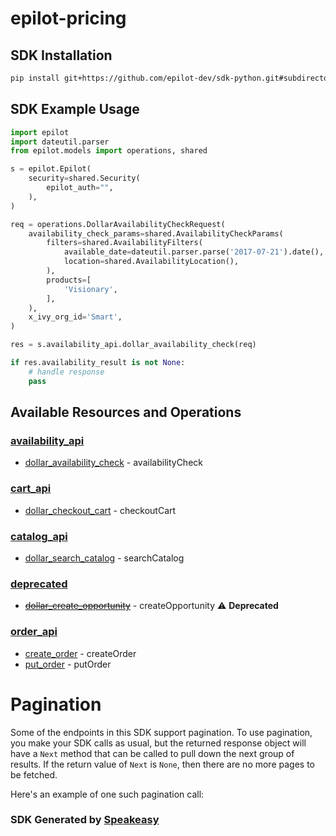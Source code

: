 # epilot-pricing

<!-- Start SDK Installation -->
## SDK Installation

```bash
pip install git+https://github.com/epilot-dev/sdk-python.git#subdirectory=pricing
```
<!-- End SDK Installation -->

## SDK Example Usage
<!-- Start SDK Example Usage -->
```python
import epilot
import dateutil.parser
from epilot.models import operations, shared

s = epilot.Epilot(
    security=shared.Security(
        epilot_auth="",
    ),
)

req = operations.DollarAvailabilityCheckRequest(
    availability_check_params=shared.AvailabilityCheckParams(
        filters=shared.AvailabilityFilters(
            available_date=dateutil.parser.parse('2017-07-21').date(),
            location=shared.AvailabilityLocation(),
        ),
        products=[
            'Visionary',
        ],
    ),
    x_ivy_org_id='Smart',
)

res = s.availability_api.dollar_availability_check(req)

if res.availability_result is not None:
    # handle response
    pass
```
<!-- End SDK Example Usage -->

<!-- Start SDK Available Operations -->
## Available Resources and Operations


### [availability_api](docs/sdks/availabilityapi/README.md)

* [dollar_availability_check](docs/sdks/availabilityapi/README.md#dollar_availability_check) - availabilityCheck

### [cart_api](docs/sdks/cartapi/README.md)

* [dollar_checkout_cart](docs/sdks/cartapi/README.md#dollar_checkout_cart) - checkoutCart

### [catalog_api](docs/sdks/catalogapi/README.md)

* [dollar_search_catalog](docs/sdks/catalogapi/README.md#dollar_search_catalog) - searchCatalog

### [deprecated](docs/sdks/deprecated/README.md)

* [~~dollar_create_opportunity~~](docs/sdks/deprecated/README.md#dollar_create_opportunity) - createOpportunity :warning: **Deprecated**

### [order_api](docs/sdks/orderapi/README.md)

* [create_order](docs/sdks/orderapi/README.md#create_order) - createOrder
* [put_order](docs/sdks/orderapi/README.md#put_order) - putOrder
<!-- End SDK Available Operations -->



<!-- Start Dev Containers -->

<!-- End Dev Containers -->



<!-- Start Pagination -->
# Pagination

Some of the endpoints in this SDK support pagination. To use pagination, you make your SDK calls as usual, but the
returned response object will have a `Next` method that can be called to pull down the next group of results. If the
return value of `Next` is `None`, then there are no more pages to be fetched.

Here's an example of one such pagination call:
<!-- End Pagination -->

<!-- Placeholder for Future Speakeasy SDK Sections -->



### SDK Generated by [Speakeasy](https://docs.speakeasyapi.dev/docs/using-speakeasy/client-sdks)
